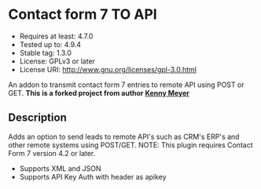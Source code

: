 # Contact form 7 TO API
- Requires at least: 4.7.0
- Tested up to: 4.9.4
- Stable tag: 1.3.0
- License: GPLv3 or later
- License URI: http://www.gnu.org/licenses/gpl-3.0.html

An addon to transmit contact form 7 entries to remote API using POST or GET.
**This is a forked project from author [Kenny Meyer](https://github.com/kennym)**

## Description

Adds an option to send leads to remote API's such as CRM's ERP's and other remote systems using POST/GET.
NOTE: This plugin requires Contact Form 7 version 4.2 or later.

- Supports XML and JSON
- Supports API Key Auth with header as apikey
